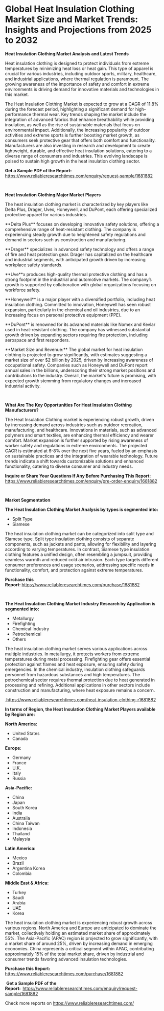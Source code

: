 <p><h1>Global Heat Insulation Clothing Market Size and Market Trends: Insights and Projections from 2025 to 2032</h1></p><p><strong>Heat Insulation Clothing Market Analysis and Latest Trends</strong></p>
<p><p>Heat insulation clothing is designed to protect individuals from extreme temperatures by minimizing heat loss or heat gain. This type of apparel is crucial for various industries, including outdoor sports, military, healthcare, and industrial applications, where thermal regulation is paramount. The growing awareness of the importance of safety and comfort in extreme environments is driving demand for innovative materials and technologies in this market.</p><p>The Heat Insulation Clothing Market is expected to grow at a CAGR of 11.8% during the forecast period, highlighting a significant demand for high-performance thermal wear. Key trends shaping the market include the integration of advanced fabrics that enhance breathability while providing insulation, as well as the rise of sustainable materials that focus on environmental impact. Additionally, the increasing popularity of outdoor activities and extreme sports is further boosting market growth, as consumers seek protective gear that offers both comfort and functionality. Manufacturers are also investing in research and development to create lightweight, durable, and effective heat insulation solutions, catering to a diverse range of consumers and industries. This evolving landscape is poised to sustain high growth in the heat insulation clothing sector.</p></p>
<p><strong>Get a Sample PDF of the Report:&nbsp;</strong> <a href="https://www.reliableresearchtimes.com/enquiry/request-sample/1681882?utm_campaign=3565&utm_medium=2&utm_source=Github&utm_content=ia&utm_term=24032025&utm_id=heat-insulation-clothing">https://www.reliableresearchtimes.com/enquiry/request-sample/1681882</a></p>
<p>&nbsp;</p>
<p><strong>Heat Insulation Clothing Major Market Players</strong></p>
<p><p>The heat insulation clothing market is characterized by key players like Delta Plus, Drager, Uvex, Honeywell, and DuPont, each offering specialized protective apparel for various industries. </p><p>**Delta Plus** focuses on developing innovative safety solutions, offering a comprehensive range of heat-resistant clothing. The company is experiencing steady growth due to heightened safety regulations and demand in sectors such as construction and manufacturing.</p><p>**Drager** specializes in advanced safety technology and offers a range of fire and heat protection gear. Drager has capitalized on the healthcare and industrial segments, with anticipated growth driven by increasing workplace safety standards. </p><p>**Uve**x produces high-quality thermal protective clothing and has a strong footprint in the industrial and automotive markets. The company’s growth is supported by collaboration with global organizations focusing on workforce safety.</p><p>**Honeywell** is a major player with a diversified portfolio, including heat insulation clothing. Committed to innovation, Honeywell has seen robust expansion, particularly in the chemical and oil industries, due to an increasing focus on personal protective equipment (PPE).</p><p>**DuPont** is renowned for its advanced materials like Nomex and Kevlar used in heat-resistant clothing. The company has witnessed substantial growth driven by expanding sectors requiring fire protection, including aerospace and first responders.</p><p>**Market Size and Revenue:** The global market for heat insulation clothing is projected to grow significantly, with estimates suggesting a market size of over $2 billion by 2025, driven by increasing awareness of occupational safety. Companies such as Honeywell and DuPont report annual sales in the billions, underscoring their strong market positions and contributions to the industry. Overall, the market's future is promising, with expected growth stemming from regulatory changes and increased industrial activity.</p></p>
<p>&nbsp;</p>
<p><strong>What Are The Key Opportunities For Heat Insulation Clothing Manufacturers?</strong></p>
<p><p>The Heat Insulation Clothing market is experiencing robust growth, driven by increasing demand across industries such as outdoor recreation, manufacturing, and healthcare. Innovations in materials, such as advanced polymers and smart textiles, are enhancing thermal efficiency and wearer comfort. Market expansion is further supported by rising awareness of worker safety and regulations in extreme environments. The projected CAGR is estimated at 6-8% over the next five years, fueled by an emphasis on sustainable practices and the integration of wearable technology. Future trends indicate a shift towards customizable solutions and enhanced functionality, catering to diverse consumer and industry needs.</p></p>
<p><strong>Inquire or Share Your Questions If Any Before Purchasing This Report:</strong> <a href="https://www.reliableresearchtimes.com/enquiry/pre-order-enquiry/1681882?utm_campaign=3565&utm_medium=2&utm_source=Github&utm_content=ia&utm_term=24032025&utm_id=heat-insulation-clothing">https://www.reliableresearchtimes.com/enquiry/pre-order-enquiry/1681882</a></p>
<p>&nbsp;</p>
<p><strong>Market Segmentation</strong></p>
<p><strong>The Heat Insulation Clothing Market Analysis by types is segmented into:</strong></p>
<p><ul><li>Split Type</li><li>Siamese</li></ul></p>
<p><p>The heat insulation clothing market can be categorized into split type and Siamese type. Split type insulation clothing consists of separate components, such as jackets and pants, allowing for flexibility and layering according to varying temperatures. In contrast, Siamese type insulation clothing features a unified design, often resembling a jumpsuit, providing seamless warmth and reduced cold air intrusion. Each type targets different consumer preferences and usage scenarios, addressing specific needs in functionality, comfort, and protection against extreme temperatures.</p></p>
<p><strong>Purchase this Report:&nbsp;</strong><a href="https://www.reliableresearchtimes.com/purchase/1681882?utm_campaign=3565&utm_medium=2&utm_source=Github&utm_content=ia&utm_term=24032025&utm_id=heat-insulation-clothing">https://www.reliableresearchtimes.com/purchase/1681882</a></p>
<p>&nbsp;</p>
<p><strong>The Heat Insulation Clothing Market Industry Research by Application is segmented into:</strong></p>
<p><ul><li>Metallurgy</li><li>Firefighting</li><li>Chemical Industry</li><li>Petrochemical</li><li>Others</li></ul></p>
<p><p>The heat insulation clothing market serves various applications across multiple industries. In metallurgy, it protects workers from extreme temperatures during metal processing. Firefighting gear offers essential protection against flames and heat exposure, ensuring safety during emergencies. In the chemical industry, insulation clothing safeguards personnel from hazardous substances and high temperatures. The petrochemical sector requires thermal protection due to heat generated in processing and refining. Additional applications in other sectors include construction and manufacturing, where heat exposure remains a concern.</p></p>
<p><a href="https://www.reliableresearchtimes.com/heat-insulation-clothing-r1681882?utm_campaign=3565&utm_medium=2&utm_source=Github&utm_content=ia&utm_term=24032025&utm_id=heat-insulation-clothing">&nbsp;https://www.reliableresearchtimes.com/heat-insulation-clothing-r1681882</a></p>
<p><strong>In terms of Region, the Heat Insulation Clothing Market Players available by Region are:</strong></p>
<p>
    <p> <strong> North America: </strong>
        <ul>
            <li>United States</li>
            <li>Canada</li>
        </ul>
        </p> 
    <p> <strong> Europe: </strong>
        <ul>
            <li>Germany</li>
            <li>France</li>
            <li>U.K.</li>
            <li>Italy</li>
            <li>Russia</li>
        </ul>
        </p> 
    <p> <strong> Asia-Pacific: </strong>
        <ul>
            <li>China</li>
            <li>Japan</li>
            <li>South Korea</li>
            <li>India</li>
            <li>Australia</li>
            <li>China Taiwan</li>
            <li>Indonesia</li>
            <li>Thailand</li>
            <li>Malaysia</li>
        </ul>
        </p> 
    <p> <strong> Latin America: </strong>
        <ul>
            <li>Mexico</li>
            <li>Brazil</li>
            <li>Argentina Korea</li>
            <li>Colombia</li>
        </ul>
        </p> 
    <p> <strong> Middle East & Africa: </strong>
        <ul>
            <li>Turkey</li>
            <li>Saudi</li>
            <li>Arabia</li>
            <li>UAE</li>
            <li>Korea</li>
        </ul>
    </p>
    </p>
<p><p>The heat insulation clothing market is experiencing robust growth across various regions. North America and Europe are anticipated to dominate the market, collectively holding an estimated market share of approximately 55%. The Asia-Pacific (APAC) region is projected to grow significantly, with a market share of around 25%, driven by increasing demand in emerging economies. China represents a critical segment within APAC, contributing approximately 15% of the total market share, driven by industrial and consumer trends favoring advanced insulation technologies.</p></p>
<p><strong>Purchase this Report: </strong><a href="https://www.reliableresearchtimes.com/purchase/1681882?utm_campaign=3565&utm_medium=2&utm_source=Github&utm_content=ia&utm_term=24032025&utm_id=heat-insulation-clothing">https://www.reliableresearchtimes.com/purchase/1681882</a></p>
<p>&nbsp;<strong>Get a Sample PDF of the Report:&nbsp;&nbsp;</strong><a href="https://www.reliableresearchtimes.com/enquiry/request-sample/1681882?utm_campaign=3565&utm_medium=2&utm_source=Github&utm_content=ia&utm_term=24032025&utm_id=heat-insulation-clothing">https://www.reliableresearchtimes.com/enquiry/request-sample/1681882</a></p>
<p><strong></strong></p>
<p>Check more reports on <a href="https://www.reliableresearchtimes.com/?utm_campaign=3565&utm_medium=2&utm_source=Github&utm_content=ia&utm_term=24032025&utm_id=heat-insulation-clothing">https://www.reliableresearchtimes.com/</a></p>